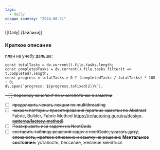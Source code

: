 ```yaml
---
tags:
  - daily
создал заметку: "2024-08-21"
---
```

[[Daily| Дэйлики]]
### Краткое описание
план на учебу дальше:
```dataviewjs
const totalTasks = dv.current().file.tasks.length;
const completedTasks = dv.current().file.tasks.filter(t => t.completed).length;
const progress = totalTasks > 0 ? (completedTasks / totalTasks) * 100 : 0;
dv.span(`progress: ${progress.toFixed(2)}%`);
```
~~- [ ] перенесу конспект по многопоточке в заметки~~
- [ ] ~~продолжить чекать лекции по multithreading~~
- [ ] ~~чекаем паттерны проектирования (краткие заметки по Abstract Fabric, Builder, Fabric Method https://refactoring.guru/ru/design-patterns/factory-method)~~
- [ ] ~~Позакрывать изи задачи на NeetCode~~
- [ ] ~~составить таблицу решений задач с neetCode, указать дату, сложность, краткое описание и ссылку на решение~~
**Ментальное состояние:**
усталость, бессилие, желание меняться
